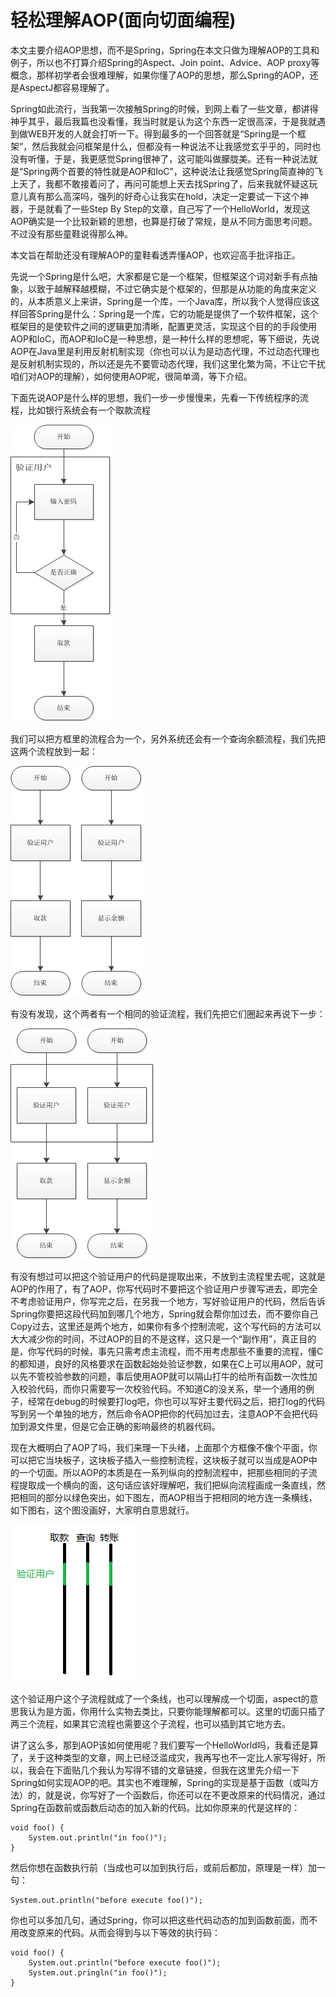 # 轻松理解AOP\(面向切面编程\)

本文主要介绍AOP思想，而不是Spring，Spring在本文只做为理解AOP的工具和例子，所以也不打算介绍Spring的Aspect、Join point、Advice、AOP proxy等概念，那样初学者会很难理解，如果你懂了AOP的思想，那么Spring的AOP，还是AspectJ都容易理解了。

Spring如此流行，当我第一次接触Spring的时候，到网上看了一些文章，都讲得神乎其乎，最后我篇也没看懂，我当时就是认为这个东西一定很高深，于是我就遇到做WEB开发的人就会打听一下。得到最多的一个回答就是“Spring是一个框架”，然后我就会问框架是什么，但都没有一种说法不让我感觉玄乎乎的，同时也没有听懂，于是，我更感觉Spring很神了，这可能叫做朦胧美。还有一种说法就是“Spring两个首要的特性就是AOP和IoC”，这种说法让我感觉Spring简直神的飞上天了，我都不敢接着问了，再问可能想上天去找Spring了，后来我就怀疑这玩意儿真有那么高深吗，强列的好奇心让我实在hold，决定一定要试一下这个神器，于是就看了一些Step By Step的文章，自己写了一个HelloWorld，发现这AOP确实是一个比较新颖的思想，也算是打破了常规，是从不同方面思考问题。不过没有那些童鞋说得那么神。

本文旨在帮助还没有理解AOP的童鞋看透弄懂AOP，也欢迎高手批评指正。

先说一个Spring是什么吧，大家都是它是一个框架，但框架这个词对新手有点抽象，以致于越解释越模糊，不过它确实是个框架的，但那是从功能的角度来定义的，从本质意义上来讲，Spring是一个库，一个Java库，所以我个人觉得应该这样回答Spring是什么：Spring是一个库，它的功能是提供了一个软件框架，这个框架目的是使软件之间的逻辑更加清晰，配置更灵活，实现这个目的的手段使用AOP和IoC，而AOP和IoC是一种思想，是一种什么样的思想呢，等下细说，先说AOP在Java里是利用反射机制实现（你也可以认为是动态代理，不过动态代理也是反射机制实现的，所以还是先不要管动态代理，我们这里化繁为简，不让它干扰咱们对AOP的理解），如何使用AOP呢，很简单滴，等下介绍。

下面先说AOP是什么样的思想，我们一步一步慢慢来，先看一下传统程序的流程，比如银行系统会有一个取款流程

![img](/static/image/20140223215047343.png)

我们可以把方框里的流程合为一个，另外系统还会有一个查询余额流程，我们先把这两个流程放到一起：

![img](/static/image/20140223215112953.png)

有没有发现，这个两者有一个相同的验证流程，我们先把它们圈起来再说下一步：

![img](/static/image/20140223215145406.png)

有没有想过可以把这个验证用户的代码是提取出来，不放到主流程里去呢，这就是AOP的作用了，有了AOP，你写代码时不要把这个验证用户步骤写进去，即完全不考虑验证用户，你写完之后，在另我一个地方，写好验证用户的代码，然后告诉Spring你要把这段代码加到哪几个地方，Spring就会帮你加过去，而不要你自己Copy过去，这里还是两个地方，如果你有多个控制流呢，这个写代码的方法可以大大减少你的时间，不过AOP的目的不是这样，这只是一个“副作用”，真正目的是，你写代码的时候，事先只需考虑主流程，而不用考虑那些不重要的流程，懂C的都知道，良好的风格要求在函数起始处验证参数，如果在C上可以用AOP，就可以先不管校验参数的问题，事后使用AOP就可以隔山打牛的给所有函数一次性加入校验代码，而你只需要写一次校验代码。不知道C的没关系，举一个通用的例子，经常在debug的时候要打log吧，你也可以写好主要代码之后，把打log的代码写到另一个单独的地方，然后命令AOP把你的代码加过去，注意AOP不会把代码加到源文件里，但是它会正确的影响最终的机器代码。

现在大概明白了AOP了吗，我们来理一下头绪，上面那个方框像不像个平面，你可以把它当块板子，这块板子插入一些控制流程，这块板子就可以当成是AOP中的一个切面。所以AOP的本质是在一系列纵向的控制流程中，把那些相同的子流程提取成一个横向的面，这句话应该好理解吧，我们把纵向流程画成一条直线，然把相同的部分以绿色突出，如下图左，而AOP相当于把相同的地方连一条横线，如下图右，这个图没画好，大家明白意思就行。

![img](/static/image/20140223215225406.png)

这个验证用户这个子流程就成了一个条线，也可以理解成一个切面，aspect的意思我认为是方面，你用什么实物去类比，只要你能理解都可以。这里的切面只插了两三个流程，如果其它流程也需要这个子流程，也可以插到其它地方去。

讲了这么多，那到AOP该如何使用呢？我们要写一个HelloWorld吗，我看还是算了，关于这种类型的文章，网上已经泛滥成灾，我再写也不一定比人家写得好，所以，我会在下面贴几个我认为写得不错的文章链接，但我在这里先介绍一下Spring如何实现AOP的吧。其实也不难理解，Spring的实现是基于函数（或叫方法）的，就是说，你写好了一个函数后，你还可以在不更改原来的代码情况，通过Spring在函数前或函数后动态的加入新的代码。比如你原来的代是这样的：

```
void foo() {
    System.out.println("in foo()");
}
```

然后你想在函数执行前（当成也可以加到执行后，或前后都加，原理是一样）加一句：

```
System.out.println("before execute foo()");
```

你也可以多加几句，通过Spring，你可以把这些代码动态的加到函数前面，而不用改变原来的代码。从而会得到与以下等效的执行码：

```
void foo() {
    System.out.println("before execute foo()");
    System.out.pringln("in foo()");
}
```



